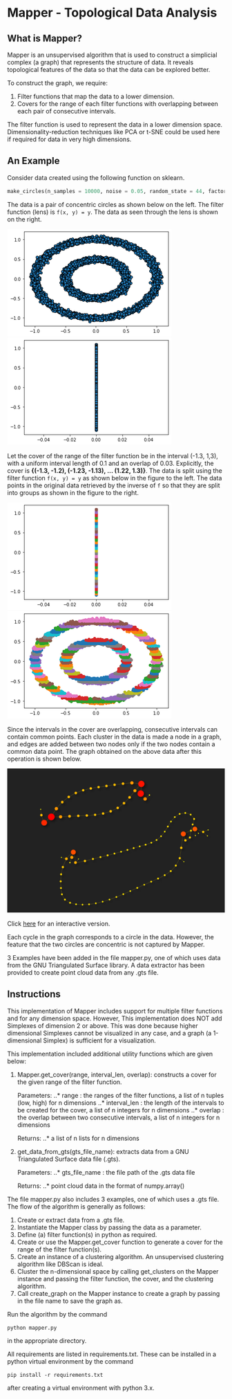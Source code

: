 # Mapper - Topological Data Analysis

## What is Mapper?
Mapper is an unsupervised algorithm that is used to construct a simplicial complex (a graph) that represents the structure of data. It reveals topological features of the data so that the data can be explored better.

To construct the graph, we require:
1. Filter functions that map the data to a lower dimension.
2. Covers for the range of each filter functions with overlapping between each pair of consecutive intervals.

The filter function is used to represent the data in a lower dimension space. Dimensionality-reduction techniques like PCA or t-SNE could be used here if required for data in very high dimensions.

## An Example
Consider data created using the following function on sklearn.
```python
make_circles(n_samples = 10000, noise = 0.05, random_state = 44, factor = 0.5)
```
The data is a pair of concentric circles as shown below on the left. The filter function (lens) is `f(x, y) = y`. The data as seen through the lens is shown on the right.

![Data](results/make_circles_scatter.png "Data") ![Data through lens](results/make_circles_scatter_through_lens.png "Data through lens")

Let the cover of the range of the filter function be in the interval (-1.3, 1,3), with a uniform interval length of 0.1 and an overlap of 0.03. Explicitly, the cover is **{(-1.3, -1.2), (-1.23, -1.13), ... (1.22, 1.3)}**. The data is split using the filter function `f(x, y) = y` as shown below in the figure to the left. The data points in the original data retrieved by the inverse of `f` so that they are split into groups as shown in the figure to the right.

![Data split through lens](results/make_circles_scatter_clusters_through_lens.png "Data split through lens") ![Data split in domain](results/make_circles_scatter_clusters.png "Data split in domain")

Since the intervals in the cover are overlapping, consecutive intervals can contain common points. Each cluster in the data is made a node in a graph, and edges are added between two nodes only if the two nodes contain a common data point. The graph obtained on the above data after this operation is shown below.

![Final Graph](results/make_circles.png "Final Graph")

Click [here](https://thiswasnttaken.github.io//assets/html/make_circles(n_samples%20=%2010000,%20noise%20=%200.05,%20random_state%20=%2044,%20factor%20=%200.5).html) for an interactive version.

Each cycle in the graph corresponds to a circle in the data. However, the feature that the two circles are concentric is not captured by Mapper.

3 Examples have been added in the file mapper.py, one of which uses data from the GNU Triangulated Surface library. A data extractor has been provided to create point cloud data from any .gts file.

## Instructions
This implementation of Mapper includes support for multiple filter functions and for any dimension space. However, This implementation does NOT add Simplexes of dimension 2 or above. This was done because higher dimensional Simplexes cannot be visualized in any case, and a graph (a 1-dimensional Simplex) is sufficient for a visualization.

This implementation included additional utility functions which are given below:

1. Mapper.get_cover(range, interval_len, overlap):
	constructs a cover for the given range of the filter function.

	Parameters:
		..* range 	: the ranges of the filter functions, a list of n tuples (low, high) for n dimensions
		..* interval_len 	: the length of the intervals to be created for the cover, a list of n integers for n dimensions
		..* overlap	: the overlap between two consecutive intervals, a list of n integers for n dimensions

	Returns:
		..* a list of n lists for n dimensions

2. get_data_from_gts(gts_file_name):
	extracts data from a GNU Triangulated Surface data file (.gts).

	Parameters:
		..* gts_file_name	: the file path of the .gts data file

	Returns:
		..* point cloud data in the format of numpy.array()

The file mapper.py also includes 3 examples, one of which uses a .gts file. The flow of the algorithm is generally as follows:
1. Create or extract data from a .gts file.
2. Instantiate the Mapper class by passing the data as a parameter.
3. Define (a) filter function(s) in python as required.
4. Create or use the Mapper.get_cover function to generate a cover for the range of the filter function(s).
5. Create an instance of a clustering algorithm. An unsupervised clustering algorithm like DBScan is ideal.
6. Cluster the n-dimensional space by calling get_clusters on the Mapper instance and passing the filter function, the cover, and the clustering algorithm.
7. Call create_graph on the Mapper instance to create a graph by passing in the file name to save the graph as.

Run the algorithm by the command
```
python mapper.py 
```
in the appropriate directory.

All requirements are listed in requirements.txt. These can be installed in a python virtual environment by the command
```
pip install -r requirements.txt
```
after creating a virtual environment with python 3.x.